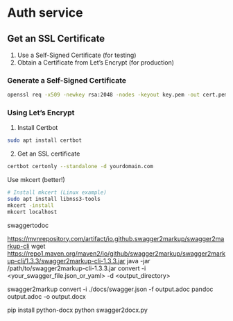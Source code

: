 # Auth service

## Get an SSL Certificate

1. Use a Self-Signed Certificate (for testing)
2. Obtain a Certificate from Let’s Encrypt (for production)

### Generate a Self-Signed Certificate

```bash
openssl req -x509 -newkey rsa:2048 -nodes -keyout key.pem -out cert.pem -days 365
```

### Using Let’s Encrypt

1. Install Certbot

```bash
sudo apt install certbot
```

2. Get an SSL certificate

```bash
certbot certonly --standalone -d yourdomain.com
```


Use mkcert (better!)

```bash
# Install mkcert (Linux example)
sudo apt install libnss3-tools
mkcert -install
mkcert localhost
```



swaggertodoc

https://mvnrepository.com/artifact/io.github.swagger2markup/swagger2markup-cli
wget https://repo1.maven.org/maven2/io/github/swagger2markup/swagger2markup-cli/1.3.3/swagger2markup-cli-1.3.3.jar
java -jar /path/to/swagger2markup-cli-1.3.3.jar convert -i <your_swagger_file.json_or_yaml> -d <output_directory>

swagger2markup convert -i ./docs/swagger.json -f output.adoc
pandoc output.adoc -o output.docx


pip install python-docx
python swagger2docx.py
